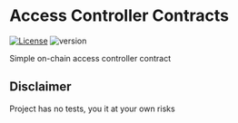# Access Controller Contracts
[![License](https://img.shields.io/badge/License-Apache_2.0-blue.svg)](https://opensource.org/licenses/Apache-2.0) ![version](https://img.shields.io/badge/version-1.0.0-blue)

Simple on-chain access controller contract

## Disclaimer

Project has no tests, you it at your own risks